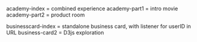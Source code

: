 
academy-index = combined experience
academy-part1 = intro movie
academy-part2 = product room

businesscard-index = standalone business card, with listener for userID in URL
business-card2 = D3js exploration